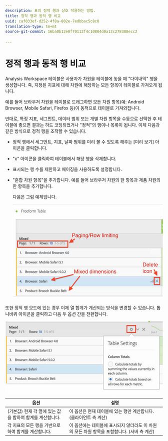 ```yaml
---
description: 표의 정적 행과 상호 작용하는 방법.
title: 정적 행과 동적 행 비교
uuid: caf033ef-d252-4f8a-802e-7edbbac5c8c0
translation-type: tm+mt
source-git-commit: 16ba0b12e0f70112f4c10804d0a13c278388ecc2

---
```



# 정적 행과 동적 행 비교

Analysis Workspace 테이블은 사용자가 차원을 테이블에 놓을 때 "다이내믹" 행을 생성합니다. 즉, 지정된 지표에 대해 차원에 해당하는 모든 항목이 테이블로 가져오게 됩니다.

예를 들어 브라우저 차원을 테이블로 드래그하면 모든 차원 항목(예: Android Browser, Mobile Safari, Firefox 등)이 동적으로 테이블로 가져와집니다.

반대로, 특정 지표, 세그먼트, 데이터 범위 또는 개별 차원 항목을 수동으로 선택한 후 테이블에 좋으면 결과는 하드 코딩되었거나 "정적"의 행이나 목록이 됩니다. 이제 다음과 같은 방식으로 정적 행을 조작할 수 있습니다.

* 정적 행에서 세그먼트, 지표, 날짜 범위를 미리 볼 수 있도록 해주는 [미리 보기] 아이콘을 클릭합니다.
* "x" 아이콘을 클릭하여 테이블에서 해당 행을 삭제합니다.
* 표시되는 행 수를 제한하고 페이징을 사용하도록 설정합니다.
* "혼합 차원 항목"을 추가합니다. 예를 들어 브라우저 차원의 한 항목과 제품 차원의 한 항목을 추가합니다.

   다음은 그림 예제입니다.

   ![](assets/static_rows.png)

또한 정적 행 모드에 있는 경우 이제 열 합계가 계산되는 방식을 변경할 수 있습니다. 톱니바퀴 아이콘을 클릭하고 다음 두 옵션 간을 전환합니다.

![](assets/column-totals.png)

| 옵션 | 설명 |
|---|---|
| (기본값) 현재 각 열에 있는 값을 합하여 합계를 계산합니다. | 이 옵션은 현재 테이블에 있는 행만 계산합니다. (클라이언트 측 계산) |
| 각 지표의 모든 행을 기반으로 하여 합계를 계산합니다. | 이 옵션에는 테이블에 표시되지 않더라도 이 차원의 모든 차원 항목을 포함합니다. (서버 측 계산) |

